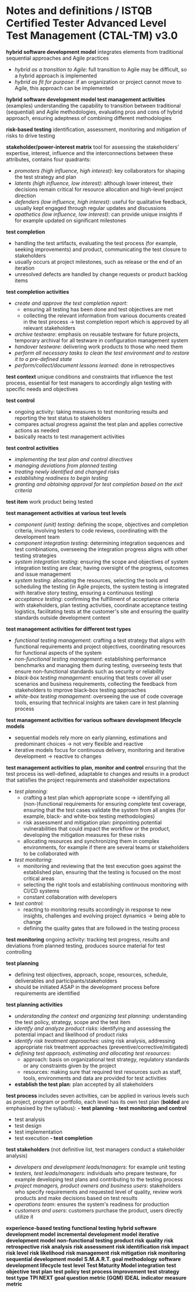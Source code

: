 # Notes and definitions / ISTQB Certified Tester Advanced Level Test Management (CTAL-TM) v3.0
**hybrid software development model**
integrates elements from traditional sequential approaches and Agile practices
- *hybrid as a transition to Agile*: full transition to Agile may be difficult, so a hybrid approach is implemented
- *hybrid as fit for purpose*: if an organization or project cannot move to Agile, this approach can be implemented

**hybrid software development model test management activities** (examples)
understanding the capability to transition between traditional (sequential) and Agile methodologies, evaluating pros and cons of hybrid approach, ensuring adeptness of combining different methodologies

**risk-based testing**
identification, assessment, monitoring and mitigation of risks to drive testing

**stakeholder/power-interest matrix**
tool for assessing the stakeholders' expertise, interest, influence and the interconnections between these attributes, contains four quadrants:
- *promoters (high influence, high interest)*: key collaborators for shaping the test strategy and plan
- *latents (high influence, low interest)*: although lower interest, their decisions remain critical for resource allocation and high-level project direction
- *defenders (low influence, high interest)*: useful for qualitative feedback, usually kept engaged through regular updates and discussions
- *apathetics (low influence, low interest)*: can provide unique insights if for example updated on significant milestones

**test completion**
- handling the test artifacts, evaluating the test process (for example, seeking improvements) and product, communicating the test closure to stakeholders
- usually occurs at project milestones, such as release or the end of an iteration
- unresolved defects are handled by change requests or product backlog items

**test completion activities**
- *create and approve the test completion report*:
  - ensuring all testing has been done and test objectives are met
  - collecting the relevant information from various documents created in the test process &rarr; test completion report which is approved by all relevant stakeholders
- *archive testware*: emphasis on reusable testware for future projects, temporary archival for all testware in configuration management system
- *handover testware*: delivering work products to those who need them
- *perform all necessary tasks to clean the test environment and to restore it to a pre-defined
state*
- *perform/collect/document lessons learned*: done in retrospectives

**test context**
unique conditions and constraints that influence the test process, essential for test managers to accordingly align testing with specific needs and objectives

**test control**
- ongoing activity: taking measures to test monitoring results and reporting the test status to stakeholders
- compares actual progress against the test plan and applies corrective actions as needed
- basically reacts to test management activities

**test control activities**
- *implementing the test plan and control directives*
- *managing deviations from planned testing*
- *treating newly identified and changed risks*
- *establishing readiness to begin testing*
- *granting and obtaining approval for test completion based on the exit criteria*

**test item**
work product being tested

**test management activities at various test levels**
- *component (unit) testing*: defining the scope, objectives and completion criteria, involving testers to code reviews, coordinating with the development team
- *component integration testing*: determining integration sequences and test combinations, overseeing the integration progress aligns with other testing strategies
- *system integration testing*: ensuring the scope and objectives of system integration testing are clear, having oversight of the progress, outcomes and issue management
- *system testing*: allocating the resources, selecting the tools and scheduling the testing (in Agile projects, the system testing is integrated with iterative story testing, ensuring a continuous testing)
- *acceptance testing*: confirming the fulfillment of acceptance criteria with stakeholders, plan testing activities, coordinate acceptance testing logistics, facilitating tests at the customer's site and ensuring the quality standards outside development context

**test management activities for different test types**
- *functional testing management*: crafting a test strategy that aligns with functional requirements and project objectives, coordinating resources for functional aspects of the system
- *non-functional testing management*: establishing performance benchmarks and managing them during testing, overseeing tests that ensure non-functional standards such as security or reliability
- *black-box testing management*: ensuring that tests cover all user scenarios and business requirements, collecting the feedback from stakeholders to improve black-box testing approaches
- *white-box testing management*: overseeing the use of code coverage tools, ensuring that technical insights are taken care in test planning process

**test management activities for various software development lifecycle models**
- sequential models rely more on early planning, estimations and predominant choices &rarr; not very flexible and reactive
- iterative models focus for continuous delivery, monitoring and iterative development &rarr; reactive to changes

**test management activities to plan, monitor and control**
ensuring that the test process iss well-defined, adaptable to changes and results in a product that satisfies the project requirements and stakeholder expectations
- *test planning*:
  - crafting a test plan which appropriate scope &rarr; identifying all (non-)functional requirements for ensuring complete test coverage, ensuring that the test cases validate the system from all angles (for example, black- and white-box testing methodologies)
  - risk assessment and mitigation plan: pinpointing potential vulnerabilities that could impact the workflow or the product, developing the mitigation measures for these risks
  - allocating resources and synchronizing them in complex environments, for example if there are several teams or stakeholders to be collaborated with
- *test monitoring*:
  - monitoring and reviewing that the test execution goes against the established plan, ensuring that the testing is focused on the most critical areas
  - selecting the right tools and establishing continuous monitoring with CI/CD systems
  - constant collaboration with developers
- *test control*:
  - reacting to monitoring results accordingly in response to new insights, challenges and evolving project dynamics &rarr; being able to change
  - defining the quality gates that are followed in the testing process

**test monitoring**
ongoing activity: tracking test progress, results and deviations from planned testing, produces source material for test controlling

**test planning**
- defining test objectives, approach, scope, resources, schedule, deliverables and participants/stakeholders
- should be initiated ASAP in the development process before requirements are identified

**test planning activities**
- *understanding the context and organizing test planning*: understanding the test policy, strategy, scope and the test item
- *identify and analyze product risks*: identifying and assessing the potential impact and likelihood of product risks
- *identify risk treatment approaches*: using risk analysis, addressing appropriate risk treatment approaches (preventive/corrective/mitigated)
- *defining test approach, estimating and allocating test resources*:
  - approach: basis on organizational test strategy, regulatory standards or any constraints given by the project
  - resources: making sure that required test resources such as staff, tools, environments and data are provided for test activities
- **establish the test plan**: plan accepted by all stakeholders 

**test process**
includes seven activities, can be applied in various levels such as project, program or portfolio, each level has its own test plan (**bolded** are emphasised by the syllabus):
**- test planning**
**- test monitoring and control**
- test analysis
- test design
- test implementation
- test execution
**- test completion**

**test stakeholders** (not definitive list, test managers conduct a stakeholder analysis)
- *developers and development leads/managers*: for example unit testing
- *testers, test leads/managers*: individuals who prepare testware, for example developing test plans and contributing to the testing process
- *project managers, product owners and business users*: stakeholders who specify requirements and requested level of quality, review work products and make decisions based on test results
- *operations team*: ensures the system's readiness for production
- *customers and users*: customers purchase the product, users directly utilize it

**experience-based testing**
**functional testing**
**hybrid software development model**
**incremental development model**
**iterative development model**
**non-functional testing**
**product risk**
**quality risk**
**retrospective**
**risk analysis**
**risk assessment**
**risk identification**
**risk impact**
**risk level**
**risk likelihood**
**risk management**
**risk mitigation**
**risk monitoring**
**sequential development model**
**S.M.A.R.T. goal methodology**
**software development lifecycle**
**test level**
**Test Maturity Model integration**
**test objective**
**test plan**
**test policy**
**test process improvement**
**test strategy**
**test type**
**TPI NEXT**
**goal question metric (GQM)**
**IDEAL**
**indicator**
**measure**
**metric**
